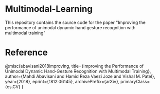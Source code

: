 # Multimodal-Learning
This repository contains the source code for the paper "Improving the performance of unimodal dynamic hand gesture recognition with multimodal training"

# Reference
@misc{abavisani2018improving,
    title={Improving the Performance of Unimodal Dynamic Hand-Gesture Recognition with Multimodal Training},
    author={Mahdi Abavisani and Hamid Reza Vaezi Joze and Vishal M. Patel},
    year={2018},
    eprint={1812.06145},
    archivePrefix={arXiv},
    primaryClass={cs.CV}
}
